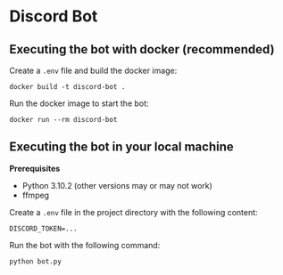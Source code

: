 # Discord Bot

## Executing the bot with docker (recommended)
Create a `.env` file and build the docker image:
```console
docker build -t discord-bot .
```

Run the docker image to start the bot:
```
docker run --rm discord-bot
```

## Executing the bot in your local machine

**Prerequisites**
- Python 3.10.2 (other versions may or may not work)
- ffmpeg

Create a `.env` file in the project directory with the following content:
```text
DISCORD_TOKEN=...
```

Run the bot with the following command:
```console
python bot.py
```
